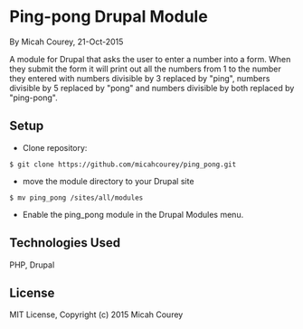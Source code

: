 Ping-pong Drupal Module
=======================

By Micah Courey, 21-Oct-2015

A module for Drupal that asks the user to enter a number into a form. When they submit the form it will print out all the numbers from 1 to the number they entered with numbers divisible by 3 replaced by "ping", numbers divisible by 5 replaced by "pong" and numbers divisible by both replaced by "ping-pong".

Setup
----------
* Clone repository:
```console
$ git clone https://github.com/micahcourey/ping_pong.git
```
* move the module directory to your Drupal site
```console
$ mv ping_pong /sites/all/modules
```
* Enable the ping_pong module in the Drupal Modules menu.

Technologies Used
----------
PHP, Drupal

License
----------
MIT License, Copyright (c) 2015 Micah Courey
